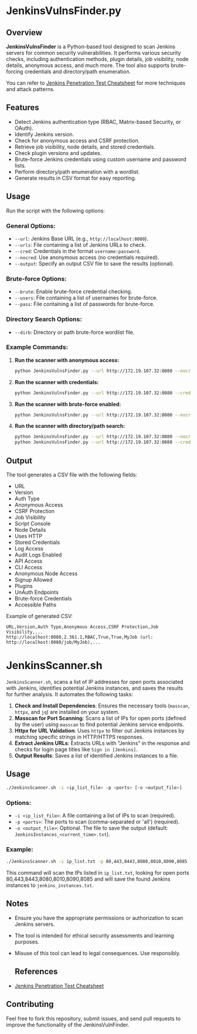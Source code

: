 # JenkinsVulnsFinder.py

## Overview
**JenkinsVulnsFinder** is a Python-based tool designed to scan Jenkins servers for common security vulnerabilities. It performs various security checks, including authentication methods, plugin details, job visibility, node details, anonymous access, and much more. The tool also supports brute-forcing credentials and directory/path enumeration.

You can refer to [Jenkins Penetration Test Cheatsheet](https://www.hackingdream.net/2024/12/jenkins-penetration-test-cheatsheet.html) for more techniques and attack patterns. 

## Features
- Detect Jenkins authentication type (RBAC, Matrix-based Security, or OAuth).
- Identify Jenkins version.
- Check for anonymous access and CSRF protection.
- Retrieve job visibility, node details, and stored credentials.
- Check plugin versions and updates.
- Brute-force Jenkins credentials using custom username and password lists.
- Perform directory/path enumeration with a wordlist.
- Generate results in CSV format for easy reporting.

## Usage

Run the script with the following options:

### General Options:
- `--url`: Jenkins Base URL (e.g., `http://localhost:8080`).
- `--urls`: File containing a list of Jenkins URLs to check.
- `--cred`: Credentials in the format `username:password`.
- `--nocred`: Use anonymous access (no credentials required).
- `--output`: Specify an output CSV file to save the results (optional).

### Brute-force Options:
- `--brute`: Enable brute-force credential checking.
- `--users`: File containing a list of usernames for brute-force.
- `--pass`: File containing a list of passwords for brute-force.

### Directory Search Options:
- `--dirb`: Directory or path brute-force wordlist file.

### Example Commands:

1. **Run the scanner with anonymous access:**
   ```bash
   python JenkinsVulnsFinder.py --url http://172.19.107.32:8080 --nocred
   ```

2. **Run the scanner with credentials:**
   ```bash
   python JenkinsVulnsFinder.py --url http://172.19.107.32:8080 --cred admin:password
   ```

3. **Run the scanner with brute-force enabled:**
   ```bash
   python JenkinsVulnsFinder.py --url http://172.19.107.32:8080 --nocred --brute --users users.txt --pass pass.txt
   ```

4. **Run the scanner with directory/path search:**
   ```bash
   python JenkinsVulnsFinder.py --url http://172.19.107.32:8080 --nocred --dirb wordlist.txt
   python JenkinsVulnsFinder.py --url http://172.19.107.32:8080 --cred --dirb wordlist.txt
   ```

## Output
The tool generates a CSV file with the following fields:
- URL
- Version
- Auth Type
- Anonymous Access
- CSRF Protection
- Job Visibility
- Script Console
- Node Details
- Uses HTTP
- Stored Credentials
- Log Access
- Audit Logs Enabled
- API Access
- CLI Access
- Anonymous Node Access
- Signup Allowed
- Plugins
- UnAuth Endpoints
- Brute-force Credentials
- Accessible Paths

Example of generated CSV:
```csv
URL,Version,Auth Type,Anonymous Access,CSRF Protection,Job Visibility,...
http://localhost:8080,2.361.1,RBAC,True,True,MyJob (url: http://localhost:8080/job/MyJob),...
```


# JenkinsScanner.sh

`JenkinsScanner.sh`, scans a list of IP addresses for open ports associated with Jenkins, identifies potential Jenkins instances, and saves the results for further analysis. It automates the following tasks:

1. **Check and Install Dependencies**: Ensures the necessary tools (`masscan`, `httpx`, and `jq`) are installed on your system.
2. **Masscan for Port Scanning**: Scans a list of IPs for open ports (defined by the user) using `masscan` to find potential Jenkins service endpoints.
3. **Httpx for URL Validation**: Uses `httpx` to filter out Jenkins instances by matching specific strings in HTTP/HTTPS responses.
4. **Extract Jenkins URLs**: Extracts URLs with "Jenkins" in the response and checks for login page titles like `Sign in [Jenkins]`.
5. **Output Results**: Saves a list of identified Jenkins instances to a file.

## Usage

```bash
./JenkinsScanner.sh -i <ip_list_file> -p <ports> [-o <output_file>]
```

### Options:

- `-i <ip_list_file>`: A file containing a list of IPs to scan (required).
- `-p <ports>`: The ports to scan (comma-separated or 'all') (required).
- `-o <output_file>`: Optional. The file to save the output (default: `JenkinsInstances_<current_time>.txt`).

### Example:

```bash
./JenkinsScanner.sh -i ip_list.txt -p 80,443,8443,8080,8010,8090,8085 -o jenkins_instances.txt
```

This command will scan the IPs listed in `ip_list.txt`, looking for open ports 80,443,8443,8080,8010,8090,8085 and will save the found Jenkins instances to `jenkins_instances.txt`.

## Notes
- Ensure you have the appropriate permissions or authorization to scan Jenkins servers.
- The tool is intended for ethical security assessments and learning purposes.
- Misuse of this tool can lead to legal consequences. Use responsibly.

  ## References
- [Jenkins Penetration Test Cheatsheet](https://www.hackingdream.net/2024/12/jenkins-penetration-test-cheatsheet.html)

## Contributing

Feel free to fork this repository, submit issues, and send pull requests to improve the functionality of the JenkinsVulnFinder.

